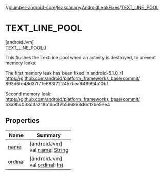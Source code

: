 //[plumber-android-core](../../../../index.md)/[leakcanary](../../index.md)/[AndroidLeakFixes](../index.md)/[TEXT_LINE_POOL](index.md)

# TEXT_LINE_POOL

[androidJvm]\
[TEXT_LINE_POOL](index.md)()

This flushes the TextLine pool when an activity is destroyed, to prevent memory leaks.

The first memory leak has been fixed in android-5.1.0_r1 https://github.com/android/platform_frameworks_base/commit/ 893d6fe48d37f71e683f722457bea646994a10bf

Second memory leak: https://github.com/android/platform_frameworks_base/commit/ b3a9bc038d3a218b1dbdf7b5668e3d6c12be5ee4

## Properties

| Name | Summary |
|---|---|
| [name](../-m-e-d-i-a_-s-e-s-s-i-o-n_-l-e-g-a-c-y_-h-e-l-p-e-r/index.md#-372974862%2FProperties%2F-1073788996) | [androidJvm]<br>val [name](../-m-e-d-i-a_-s-e-s-s-i-o-n_-l-e-g-a-c-y_-h-e-l-p-e-r/index.md#-372974862%2FProperties%2F-1073788996): [String](https://kotlinlang.org/api/latest/jvm/stdlib/kotlin/-string/index.html) |
| [ordinal](../-m-e-d-i-a_-s-e-s-s-i-o-n_-l-e-g-a-c-y_-h-e-l-p-e-r/index.md#-739389684%2FProperties%2F-1073788996) | [androidJvm]<br>val [ordinal](../-m-e-d-i-a_-s-e-s-s-i-o-n_-l-e-g-a-c-y_-h-e-l-p-e-r/index.md#-739389684%2FProperties%2F-1073788996): [Int](https://kotlinlang.org/api/latest/jvm/stdlib/kotlin/-int/index.html) |
